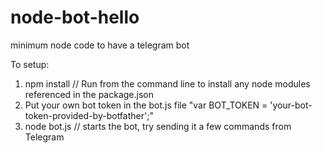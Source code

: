 # node-bot-hello
minimum node code to have a telegram bot

To setup:
1. npm install // Run from the command line to install any node modules referenced in the package.json
2. Put your own bot token in the bot.js file "var BOT_TOKEN = 'your-bot-token-provided-by-botfather';"
3. node bot.js // starts the bot, try sending it a few commands from Telegram
